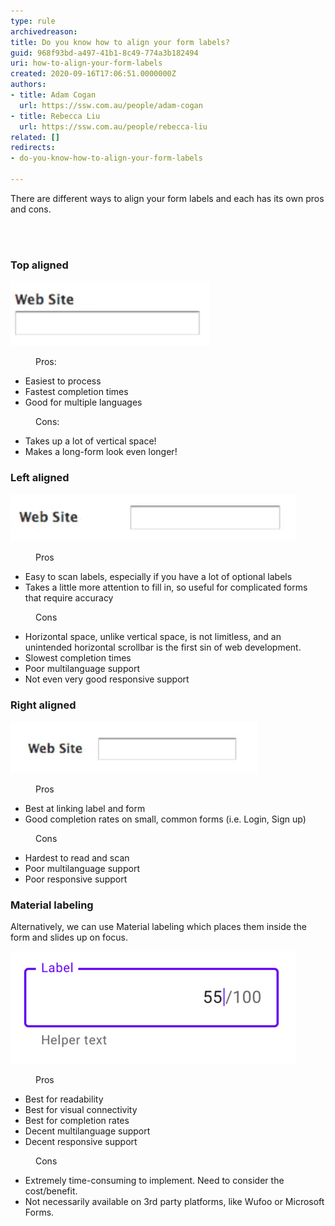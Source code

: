 ```yaml
---
type: rule
archivedreason: 
title: Do you know how to align your form labels?
guid: 968f93bd-a497-41b1-8c49-774a3b182494
uri: how-to-align-your-form-labels
created: 2020-09-16T17:06:51.0000000Z
authors:
- title: Adam Cogan
  url: https://ssw.com.au/people/adam-cogan
- title: Rebecca Liu
  url: https://ssw.com.au/people/rebecca-liu
related: []
redirects:
- do-you-know-how-to-align-your-form-labels

---
```



<p class="ssw15-rteElement-P">​There are different​ ways to align your form labels and each has its own pros and cons.<br></p>
<br><excerpt class='endintro'></excerpt><br>
<h3 class="ssw15-rteElement-H3">T​op aligned</h3><dl class="image"><dt><img src="label-top-aligned.png" alt="label-top-aligned.png" /></dt></dl><dd class="ssw15-rteElement-FigureGood">Pros:<br></dd><p></p><ul><li>Easiest to process</li><li>Fastest completion times</li><li>Good for multiple languages</li></ul><dd class="ssw15-rteElement-FigureBad">Cons:<br></dd><ul><li>Takes up a lot of vertical space!</li><li>Makes a long-form look even longer!</li></ul><h3 class="ssw15-rteElement-H3">Left aligned<br></h3><dl class="image"><dt><img src="label-left-aligned.png" alt="label-left-aligned.png" /></dt></dl><dd class="ssw15-rteElement-FigureGood">Pros​<br></dd><ul><li>Easy to scan labels, especially if you have a lot of optional labels</li><li>Takes a little more attention to fill in, so useful for complicated forms that require accuracy<br></li></ul><dd class="ssw15-rteElement-FigureBad">Cons<br></dd><ul><li>Horizontal space, unlike vertical space, is not limitless, and an unintended horizontal scrollbar is the first sin of web development.</li><li>Slowest completion times</li><li>Poor multilanguage support</li><li>Not even very good responsive support<br></li></ul><h3 class="ssw15-rteElement-H3">Right aligned​</h3><dl class="image"><dt><img src="label-right-aligned.png" alt="label-right-aligned.png" /></dt></dl><dd class="ssw15-rteElement-FigureGood">Pros​<br></dd><ul><li>Best at linking label and form</li><li>Good completion rates on small, common forms (i.e. Login, Sign up)<br></li></ul><dd class="ssw15-rteElement-FigureBad">Cons<br></dd><ul><li>Hardest to read and scan</li><li>Poor multilanguage support</li><li>Poor responsive support<br></li></ul><h3 class="ssw15-rteElement-H3">Material labeling</h3><div>​​Alternatively, we can use Material labeling which places them inside the form and slides up on focus.<p></p><dl class="image"><dt><img src="label-material-labeling.png" alt="label-material-labeling.png" />​</dt></dl><dd class="ssw15-rteElement-FigureGood">Pros<br></dd><ul><li>Best for readability</li><li>Best for visual connectivity</li><li>Best for completion rates</li><li>Decent multilanguage support</li><li>Decent responsive support<br></li></ul><dd class="ssw15-rteElement-FigureBad">Cons​​<br></dd><ul><li>Extremely time-consuming to implement. Need to consider the cost/benefit. </li><li>Not necessarily available on 3rd party platforms, like Wufoo or Microsoft Forms.<br></li></ul><p></p></div>


